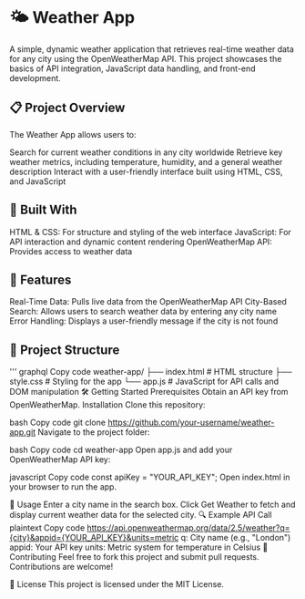 # 🌤️ Weather App
A simple, dynamic weather application that retrieves real-time weather data for any city using the OpenWeatherMap API. This project showcases the basics of API integration, JavaScript data handling, and front-end development.

## 📋 Project Overview
The Weather App allows users to:

Search for current weather conditions in any city worldwide
Retrieve key weather metrics, including temperature, humidity, and a general weather description
Interact with a user-friendly interface built using HTML, CSS, and JavaScript
## 🔧 Built With
HTML & CSS: For structure and styling of the web interface
JavaScript: For API interaction and dynamic content rendering
OpenWeatherMap API: Provides access to weather data
## 🚀 Features
Real-Time Data: Pulls live data from the OpenWeatherMap API
City-Based Search: Allows users to search weather data by entering any city name
Error Handling: Displays a user-friendly message if the city is not found
## 📂 Project Structure
''' graphql
Copy code
weather-app/
├── index.html         # HTML structure
├── style.css          # Styling for the app
└── app.js             # JavaScript for API calls and DOM manipulation
🛠️ Getting Started
Prerequisites
Obtain an API key from OpenWeatherMap.
Installation
Clone this repository:

bash
Copy code
git clone https://github.com/your-username/weather-app.git
Navigate to the project folder:

bash
Copy code
cd weather-app
Open app.js and add your OpenWeatherMap API key:

javascript
Copy code
const apiKey = "YOUR_API_KEY";
Open index.html in your browser to run the app.

📜 Usage
Enter a city name in the search box.
Click Get Weather to fetch and display current weather data for the selected city.
🔍 Example API Call
plaintext
Copy code
https://api.openweathermap.org/data/2.5/weather?q={city}&appid={YOUR_API_KEY}&units=metric
q: City name (e.g., "London")
appid: Your API key
units: Metric system for temperature in Celsius
🤝 Contributing
Feel free to fork this project and submit pull requests. Contributions are welcome!

📄 License
This project is licensed under the MIT License.
